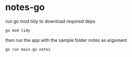 # notes-go

run go mod tidy to download required deps

```sh
go mod tidy
```

then run the app with the sample folder notes as argument

```sh
go run main.go notes
```
